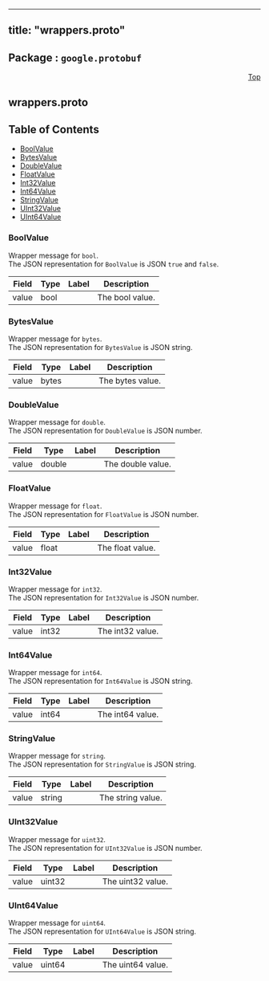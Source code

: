 
---
title: "wrappers.proto"
---

## Package : `google.protobuf`



<a name="top"></a>

<a name="API Reference for wrappers.proto"></a>
<p align="right"><a href="#top">Top</a></p>

## wrappers.proto


## Table of Contents
  - [BoolValue](#google.protobuf.BoolValue)
  - [BytesValue](#google.protobuf.BytesValue)
  - [DoubleValue](#google.protobuf.DoubleValue)
  - [FloatValue](#google.protobuf.FloatValue)
  - [Int32Value](#google.protobuf.Int32Value)
  - [Int64Value](#google.protobuf.Int64Value)
  - [StringValue](#google.protobuf.StringValue)
  - [UInt32Value](#google.protobuf.UInt32Value)
  - [UInt64Value](#google.protobuf.UInt64Value)







<a name="google.protobuf.BoolValue"></a>

### BoolValue
Wrapper message for `bool`.<br>The JSON representation for `BoolValue` is JSON `true` and `false`.


| Field | Type | Label | Description |
| ----- | ---- | ----- | ----------- |
| value | bool |  | The bool value. |
  





<a name="google.protobuf.BytesValue"></a>

### BytesValue
Wrapper message for `bytes`.<br>The JSON representation for `BytesValue` is JSON string.


| Field | Type | Label | Description |
| ----- | ---- | ----- | ----------- |
| value | bytes |  | The bytes value. |
  





<a name="google.protobuf.DoubleValue"></a>

### DoubleValue
Wrapper message for `double`.<br>The JSON representation for `DoubleValue` is JSON number.


| Field | Type | Label | Description |
| ----- | ---- | ----- | ----------- |
| value | double |  | The double value. |
  





<a name="google.protobuf.FloatValue"></a>

### FloatValue
Wrapper message for `float`.<br>The JSON representation for `FloatValue` is JSON number.


| Field | Type | Label | Description |
| ----- | ---- | ----- | ----------- |
| value | float |  | The float value. |
  





<a name="google.protobuf.Int32Value"></a>

### Int32Value
Wrapper message for `int32`.<br>The JSON representation for `Int32Value` is JSON number.


| Field | Type | Label | Description |
| ----- | ---- | ----- | ----------- |
| value | int32 |  | The int32 value. |
  





<a name="google.protobuf.Int64Value"></a>

### Int64Value
Wrapper message for `int64`.<br>The JSON representation for `Int64Value` is JSON string.


| Field | Type | Label | Description |
| ----- | ---- | ----- | ----------- |
| value | int64 |  | The int64 value. |
  





<a name="google.protobuf.StringValue"></a>

### StringValue
Wrapper message for `string`.<br>The JSON representation for `StringValue` is JSON string.


| Field | Type | Label | Description |
| ----- | ---- | ----- | ----------- |
| value | string |  | The string value. |
  





<a name="google.protobuf.UInt32Value"></a>

### UInt32Value
Wrapper message for `uint32`.<br>The JSON representation for `UInt32Value` is JSON number.


| Field | Type | Label | Description |
| ----- | ---- | ----- | ----------- |
| value | uint32 |  | The uint32 value. |
  





<a name="google.protobuf.UInt64Value"></a>

### UInt64Value
Wrapper message for `uint64`.<br>The JSON representation for `UInt64Value` is JSON string.


| Field | Type | Label | Description |
| ----- | ---- | ----- | ----------- |
| value | uint64 |  | The uint64 value. |
  




 <!-- end messages -->

 <!-- end enums -->

 <!-- end HasExtensions -->

 <!-- end services -->

